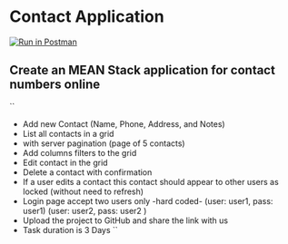 # Contact Application

[![Run in Postman](https://run.pstmn.io/button.svg)](https://app.getpostman.com/run-collection/21335276-5bceb01e-dc2e-4902-b1db-89a8aab5fd3e?action=collection%2Ffork&collection-url=entityId%3D21335276-5bceb01e-dc2e-4902-b1db-89a8aab5fd3e%26entityType%3Dcollection%26workspaceId%3D6fa2eac5-033c-4e08-aae1-5fb8560188c7)


 
## Create an MEAN Stack application for contact numbers online
``
- Add new Contact (Name, Phone, Address, and Notes)
- List all contacts in a grid 
- with server pagination (page of 5 contacts)
- Add columns filters to the grid
- Edit contact in the grid
- Delete a contact with confirmation
- If a user edits a contact this contact should appear to other users as locked (without need to refresh)
- Login page accept two users only -hard coded- (user: user1, pass: user1) (user: user2, pass: user2 )
- Upload the project to GitHub and share the link with us
- Task duration is 3 Days
``
 
